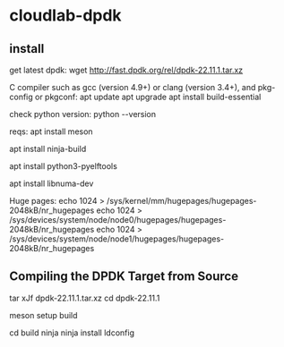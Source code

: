 # cloudlab-dpdk

## install

get latest dpdk:
wget http://fast.dpdk.org/rel/dpdk-22.11.1.tar.xz

C compiler such as gcc (version 4.9+) or clang (version 3.4+), and pkg-config or pkgconf:
apt update
apt upgrade
apt install build-essential

check python version:
python --version

reqs:
apt install meson

apt install ninja-build

apt install python3-pyelftools

apt install libnuma-dev

Huge pages:
echo 1024 > /sys/kernel/mm/hugepages/hugepages-2048kB/nr_hugepages
echo 1024 > /sys/devices/system/node/node0/hugepages/hugepages-2048kB/nr_hugepages
echo 1024 > /sys/devices/system/node/node1/hugepages/hugepages-2048kB/nr_hugepages

## Compiling the DPDK Target from Source
tar xJf dpdk-22.11.1.tar.xz
cd dpdk-22.11.1

meson setup build

cd build
ninja
ninja install
ldconfig
